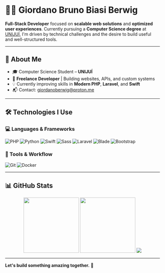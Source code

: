 # 👨‍💻 Giordano Bruno Biasi Berwig

**Full-Stack Developer** focused on **scalable web solutions** and **optimized user experiences**. Currently pursuing a **Computer Science degree** at [UNIJUÍ](https://www.unijui.edu.br), I'm driven by technical challenges and the desire to build useful and well-structured tools.

---

## 🧠 About Me

- 🎓 Computer Science Student – **UNIJUÍ**
- 💼 **Freelance Developer** | Building websites, APIs, and custom systems
- 💡 Currently improving skills in **Modern PHP**, **Laravel**, and **Swift**
- 📬 Contact: [giordanoberwig@proton.me](mailto:giordanoberwig@proton.me)

---

## 🛠️ Technologies I Use

### 💻 Languages & Frameworks
![PHP](https://img.shields.io/badge/PHP-777BB4?style=for-the-badge&logo=php&logoColor=white)
![Python](https://img.shields.io/badge/Python-3776AB?style=for-the-badge&logo=python&logoColor=white)
![Swift](https://img.shields.io/badge/Swift-FA7343?style=for-the-badge&logo=swift&logoColor=white)
![Sass](https://img.shields.io/badge/Sass-CC6699?style=for-the-badge&logo=sass&logoColor=white)
![Laravel](https://img.shields.io/badge/Laravel-FF2D20?style=for-the-badge&logo=laravel&logoColor=white)
![Blade](https://img.shields.io/badge/Blade-FF2D20?style=for-the-badge&logo=laravel&logoColor=white)
![Bootstrap](https://img.shields.io/badge/Bootstrap-7952B3?style=for-the-badge&logo=bootstrap&logoColor=white)

### 🧰 Tools & Workflow
![Git](https://img.shields.io/badge/Git-F05032?style=for-the-badge&logo=git&logoColor=white)
![Docker](https://img.shields.io/badge/Docker-2496ED?style=for-the-badge&logo=docker&logoColor=white)

---

## 📊 GitHub Stats

<div align="center">
  <img height="180em" src="https://github-readme-stats.vercel.app/api?username=ggkooo&show_icons=true&theme=dark&include_all_commits=true&count_private=true&hide_border=true"/>
  <img height="180em" src="https://github-readme-stats.vercel.app/api/top-langs/?username=ggkooo&layout=compact&langs_count=8&theme=dark&hide_border=true"/>
  <img src="https://streak-stats.demolab.com?user=ggkooo&theme=dark&hide_border=true" />
</div>

---

**Let's build something amazing together.** 🚀
